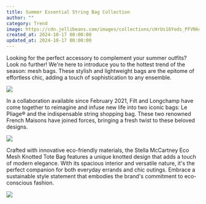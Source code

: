 ```yaml
---
title: Summer Essential String Bag Collection
author: ""
category: Trend
image: https://cdn.jellibeans.com/images/collections/cHrUs16Yods_PFVNk4yiL.png?width=1080}
created_at: 2024-10-17 00:00:00
updated_at: 2024-10-17 00:00:00
---
```

Looking for the perfect accessory to complement your summer outfits? Look no further! We're here to introduce you to the hottest trend of the season: mesh bags. These stylish and lightweight bags are the epitome of effortless chic, adding a touch of sophistication to any ensemble.

![](https://bcdn-images.hotdata.cc/images/products/LONGCHAMP-Le-Pliage-Filet-mesh-tote-bag-346cfbb9ae17cc4b.jpg?width=3840)

In a collaboration available since February 2021, Filt and Longchamp have come together to reimagine and infuse new life into two iconic bags: Le Pliage® and the indispensable string shopping bag. These two renowned French Maisons have joined forces, bringing a fresh twist to these beloved designs.

![](https://bcdn-images.hotdata.cc/images/products/STELLA-MCCARTNEY-Eco-Mesh-Knotted-Tote-Bag-da1690aa33245f5d.jpg?width=3840)

Crafted with innovative eco-friendly materials, the Stella McCartney Eco Mesh Knotted Tote Bag features a unique knotted design that adds a touch of modern elegance. With its spacious interior and versatile nature, it's the perfect companion for both everyday errands and chic outings. Embrace a sustainable style statement that embodies the brand's commitment to eco-conscious fashion.



![](https://bcdn-images.hotdata.cc/images/products/3-1-PHILLIP-LIM-open-top-mesh-tote-bag-89b79e6ece3b9320.jpg?width=3840)
